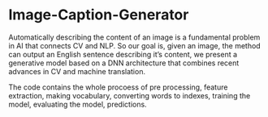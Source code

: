 # Image-Caption-Generator

Automatically describing the content of an image
is a fundamental problem in AI that connects
CV and NLP. So our goal is, given an image, the
method can output an English sentence describing
it’s content, we present a generative model based
on a DNN architecture that combines recent advances
in CV and machine translation.

The code contains the whole procoess of pre processing, feature extraction, making vocabulary, converting words to indexes, training the model, evaluating the model, predictions.
